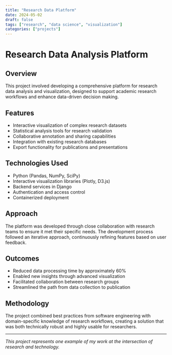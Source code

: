 ```yaml
---
title: "Research Data Platform"
date: 2024-05-02
draft: false
tags: ["research", "data science", "visualization"]
categories: ["projects"]
---
```


# Research Data Analysis Platform

## Overview

This project involved developing a comprehensive platform for research data analysis and visualization, designed to support academic research workflows and enhance data-driven decision making.

## Features

- Interactive visualization of complex research datasets
- Statistical analysis tools for research validation
- Collaborative annotation and sharing capabilities
- Integration with existing research databases
- Export functionality for publications and presentations

## Technologies Used

- Python (Pandas, NumPy, SciPy)
- Interactive visualization libraries (Plotly, D3.js)
- Backend services in Django
- Authentication and access control
- Containerized deployment

## Approach

The platform was developed through close collaboration with research teams to ensure it met their specific needs. The development process followed an iterative approach, continuously refining features based on user feedback.

## Outcomes

- Reduced data processing time by approximately 60%
- Enabled new insights through advanced visualization
- Facilitated collaboration between research groups
- Streamlined the path from data collection to publication

## Methodology

The project combined best practices from software engineering with domain-specific knowledge of research workflows, creating a solution that was both technically robust and highly usable for researchers.

---

*This project represents one example of my work at the intersection of research and technology.*